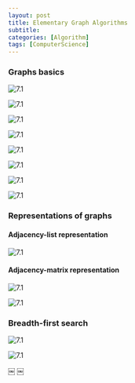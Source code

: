 ```yaml
---
layout: post
title: Elementary Graph Algorithms
subtitle: 
categories: [Algorithm]
tags: [ComputerScience]
---
```


### Graphs basics

![7.1](/assets/images/algorithm/9.1.png)

![7.1](/assets/images/algorithm/9.2.png)

![7.1](/assets/images/algorithm/9.3.png)

![7.1](/assets/images/algorithm/9.4.png)

![7.1](/assets/images/algorithm/9.5.png)

![7.1](/assets/images/algorithm/9.6.png)

![7.1](/assets/images/algorithm/9.7.png)

![7.1](/assets/images/algorithm/9.8.png)


### Representations of graphs 

#### Adjacency-list representation 

![7.1](/assets/images/algorithm/9.9.png)

#### Adjacency-matrix representation 

![7.1](/assets/images/algorithm/9.10.png)

![7.1](/assets/images/algorithm/9.11.png)


### Breadth-first search 

![7.1](/assets/images/algorithm/9.12.png)

![7.1](/assets/images/algorithm/9.13.png)





￼
￼





